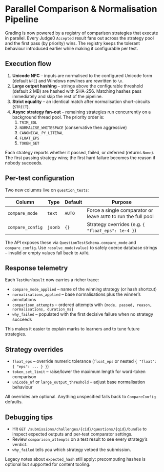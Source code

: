 # Parallel Comparison & Normalisation Pipeline

Grading is now powered by a registry of comparison strategies that execute in parallel. Every Judge0 `Accepted` result fans out across the strategy pool and the first pass (by priority) wins. The registry keeps the tolerant behaviour introduced earlier while making it configurable per test.

## Execution flow

1. **Unicode NFC** – inputs are normalised to the configured Unicode form (default `NFC`) and Windows newlines are rewritten to `\n`.
2. **Large output hashing** – strings above the configurable threshold (default 2 MB) are hashed with SHA-256. Matching hashes pass immediately and skip the rest of the pipeline.
3. **Strict equality** – an identical match after normalisation short-circuits (`STRICT`).
4. **Async strategy fan-out** – remaining strategies run concurrently on a background thread pool. The priority order is:
   1. `TRIM_EOL`
   2. `NORMALISE_WHITESPACE` (conservative then aggressive)
   3. `CANONICAL_PY_LITERAL`
   4. `FLOAT_EPS`
   5. `TOKEN_SET`

Each strategy reports whether it passed, failed, or deferred (returns `None`). The first passing strategy wins; the first hard failure becomes the reason if nobody succeeds.

## Per-test configuration

Two new columns live on `question_tests`:

| Column           | Type    | Default | Purpose                                                        |
| ---------------- | ------- | ------- | -------------------------------------------------------------- |
| `compare_mode`   | `text`  | `AUTO`  | Force a single comparator or leave `AUTO` to run the full pool |
| `compare_config` | `jsonb` | `{}`    | Strategy overrides (e.g. `{ "float_eps": 1e-4 }`)              |

The API exposes these via `QuestionTestSchema.compare_mode` and `compare_config`. Use `resolve_mode(value)` to safely coerce database strings – invalid or empty values fall back to `AUTO`.

## Response telemetry

Each `TestRunResult` now carries a richer trace:

- `compare_mode_applied` – name of the winning strategy (or hash shortcut)
- `normalisations_applied` – base normalisations plus the winner’s annotations
- `comparison_attempts` – ordered attempts with `{mode, passed, reason, normalisations, duration_ms}`
- `why_failed` – populated with the first decisive failure when no strategy succeeds

This makes it easier to explain marks to learners and to tune future strategies.

## Strategy overrides

- `float_eps` – override numeric tolerance (`float_eps` or nested `{ "float": { "eps": ... } }`)
- `token_set_limit` – raise/lower the maximum length for word-token comparison
- `unicode_nf` or `large_output_threshold` – adjust base normalisation behaviour

All overrides are optional. Anything unspecified falls back to `CompareConfig` defaults.

## Debugging tips

- Hit `GET /submissions/challenges/{cid}/questions/{qid}/bundle` to inspect expected outputs and per-test comparator settings.
- Review `comparison_attempts` on a test result to see every strategy’s verdict.
- `why_failed` tells you which strategy vetoed the submission.

Legacy notes about `expected_hash` still apply: precomputing hashes is optional but supported for content tooling.
